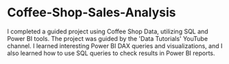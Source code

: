 # Coffee-Shop-Sales-Analysis
I completed a guided project using Coffee Shop Data, utilizing SQL and Power BI tools. The project was guided by the 'Data Tutorials' YouTube channel. I learned interesting Power BI DAX queries and visualizations, and I also learned how to use SQL queries to check results in Power BI reports.

